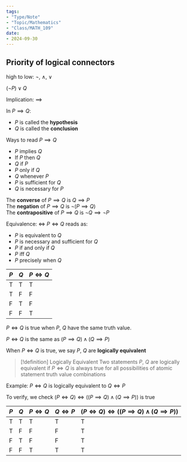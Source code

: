 ```yaml
---
tags:
- "Type/Note"
- "Topic/Mathematics"
- "Class/MATH_109"
date:
- 2024-09-30
---
```


## Priority of logical connectors

high to low: $\neg$, $\land$, $\lor$

$(\neg P) \lor Q$

Implication: $\implies$

In $P \implies Q$:
- $P$ is called the **hypothesis**
- $Q$ is called the **conclusion**

Ways to read $P\implies Q$
- $P$ implies $Q$
- If $P$ then $Q$
- $Q$ if $P$
- $P$ only if $Q$
- $Q$ whenever $P$
- $P$ is sufficient for $Q$
- $Q$ is necessary for $P$

The **converse** of $P\implies Q$ is $Q\implies P$  
The **negation** of $P\implies Q$ is $\neg (P\implies Q)$  
The **contrapositive** of $P\implies Q$ is $\neg Q\implies \neg P$

Equivalence: $\iff$
$P\iff Q$ reads as:
- $P$ is equivalent to $Q$
- $P$ is necessary and sufficient for $Q$
- $P$ if and only if $Q$
- $P$ iff $Q$
- $P$ precisely when $Q$

| $P$ | $Q$ | $P \iff Q$ |
| --- | --- | --- |
| T | T | T |
| T | F | F |
| F | T | F |
| F | F | T |

$P \iff Q$ is true when $P$, $Q$ have the same truth value.

$P\iff Q$ is the same as $(P\implies Q)\land (Q\implies P)$

When $P\iff Q$ is true, we say $P$, $Q$ are **logically equivalent**

> [!definition] Logically Equivalent
> Two statements $P$, $Q$ are logically equivalent if $P\iff Q$ is always true for all possibilities of atomic statement truth value combinations

Example: $P\iff Q$ is logically equivalent to $Q\iff P$

To verify, we check $(P \iff Q) \iff ((P \implies Q) \land (Q \implies P))$ is true

| $P$ | $Q$ | $P\iff Q$ | $Q\iff P$ | $(P \iff Q) \iff ((P \implies Q) \land (Q \implies P))$ |
| --- | --- | --- | --- | --- |
| T | T | T | T | T |
| T | F | F | F | T |
| F | T | F | F | T |
| F | F | T | T | T |
